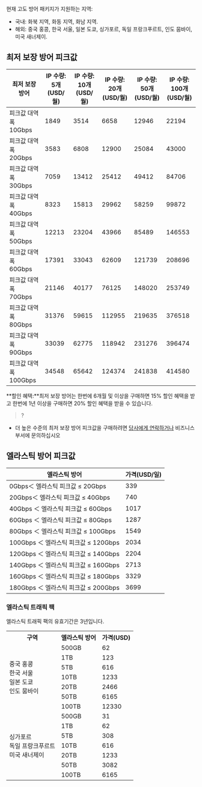 현재 고도 방어 패키지가 지원하는 지역:
- 국내: 화북 지역, 화동 지역, 화남 지역.
- 해외: 중국 홍콩, 한국 서울, 일본 도쿄, 싱가포르, 독일 프랑크푸르트, 인도 뭄바이, 미국 새너제이.

##  최저 보장 방어 피크값

|최저 보장 방어|IP 수량: 5개(USD/월)|IP 수량: 10개(USD/월)|IP 수량: 20개(USD/월)|IP 수량: 50개(USD/월)|IP 수량: 100개(USD/월)|
|-|-|-|-|-|-|
|피크값 대역폭 10Gbps|1849|3514|6658|12946|22194|
|피크값 대역폭 20Gbps|3583|6808|12900|25084|43000|
|피크값 대역폭 30Gbps|7059|13412|25412|49412|84706|
|피크값 대역폭 40Gbps|8323|15813|29962|58259|99872|
|피크값 대역폭 50Gbps|12213|23204|43966|85489|146553|
|피크값 대역폭 60Gbps|17391|33043|62609|121739|208696|
|피크값 대역폭 70Gbps|21146|40177|76125|148020|253749|
|피크값 대역폭 80Gbps|31376|59615|112955|219635|376518|
|피크값 대역폭 90Gbps|33039|62775|118942|231276|396474|
|피크값 대역폭 100Gbps|34548|65642|124374|241838|414580|

**할인 혜택:**최저 보장 방어는 한번에 6개월 및 이상을 구매하면 15% 할인 혜택을 받고 한번에 1년 이상을 구매하면 20% 할인 혜택을 받을 수 있습니다.
>?
- 더 높은 수준의 최저 보장 방어 피크값을 구매하려면 [당사에게 연락하거나](https://cloud.tencent.com/about/connect) 비즈니스 부서에 문의하십시오

## 엘라스틱 방어 피크값
| 엘라스틱 방어 | 가격(USD/일)|
|---------|---------|
| 0Gbps＜ 엘라스틱 피크값 ≤  20Gbps | 339 |
| 20Gbps＜ 엘라스틱 피크값 ≤  40Gbps | 740 | 
| 40Gbps ＜ 엘라스틱 피크값 ≤  60Gbps |1017 | 
| 60Gbps ＜ 엘라스틱 피크값 ≤  80Gbps |1287 | 
| 80Gbps ＜ 엘라스틱 피크값 ≤  100Gbps |1549| 
| 100Gbps ＜ 엘라스틱 피크값 ≤ 120Gbps |2034 | 
| 120Gbps ＜ 엘라스틱 피크값 ≤  140Gbps |2204 |
| 140Gbps ＜ 엘라스틱 피크값 ≤  160Gbps |2713|
| 160Gbps ＜ 엘라스틱 피크값 ≤ 180Gbps |3329 |
| 180Gbps ＜ 엘라스틱 피크값 ≤ 200Gbps|3699 | 

### 엘라스틱 트래픽 팩
엘라스틱 트래픽 팩의 유효기간은 3년입니다.
<table>
<tr>
<th>구역</th>
<th>엘라스틱 방어</th>
<th>가격(USD)</th>
</tr>

<tr>
<td rowspan="7">중국 홍콩<br>한국 서울<br>일본 도쿄<br>인도 뭄바이</td>

<td>500GB</td>
<td>62</td>
</tr>

<tr>
<td>1TB</td>
<td>123</td>
</tr>

<tr>
<td>5TB</td>
<td>616</td>
</tr>

<tr>
<td>10TB</td>
<td>1233</td>
</tr>

<tr>
<td>20TB</td>
<td>2466</td>
</tr>

<tr>
<td>50TB</td>
<td>6165</td>
</tr>

<tr>
<td>100TB</td>
<td>12330</td>
</tr>

<tr>
<td rowspan="7">싱가포르<br>독일 프랑크푸르트<br>미국 새너제이</td>

<td>500GB</td>
<td>31</td>
</tr>

<tr>
<td>1TB</td>
<td>62</td>
</tr>

<tr>
<td>5TB</td>
<td>308</td>
</tr>

<tr>
<td>10TB</td>
<td>616</td>
</tr>

<tr>
<td>20TB</td>
<td>1233</td>
</tr>

<tr>
<td>50TB</td>
<td>3082</td>
</tr>

<tr>
<td>100TB</td>
<td>6165</td>
</tr>
</table>

